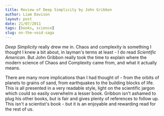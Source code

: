```yaml
---
title: Review of Deep Simplicity by John Gribbon
author: Liam Davison
layout: post
date: 21/07/2011
tags: [books, science]
slug: on-the-void-saga
---
```


_Deep Simplicity_ really drew me in. Chaos and complexity is something I thought I knew a bit about, in layman's terms at least - I do read _Scientific American_. But John Gribbon really took the time to explain where the modern science of Chaos and Complexity came from, and what it actually means.

There are many more implications than I had thought of - from the orbits of planets to grains of sand, from earthquakes to the building blocks of life. This is all presented in a very readable style, light on the scientific jargon which could so easily overwhelm a lesser book. Gribbon isn't ashamed to plug his other books, but is fair and gives plenty of references to follow up. This isn't a scientist's book - but it is an enjoyable and rewarding read for the rest of us.